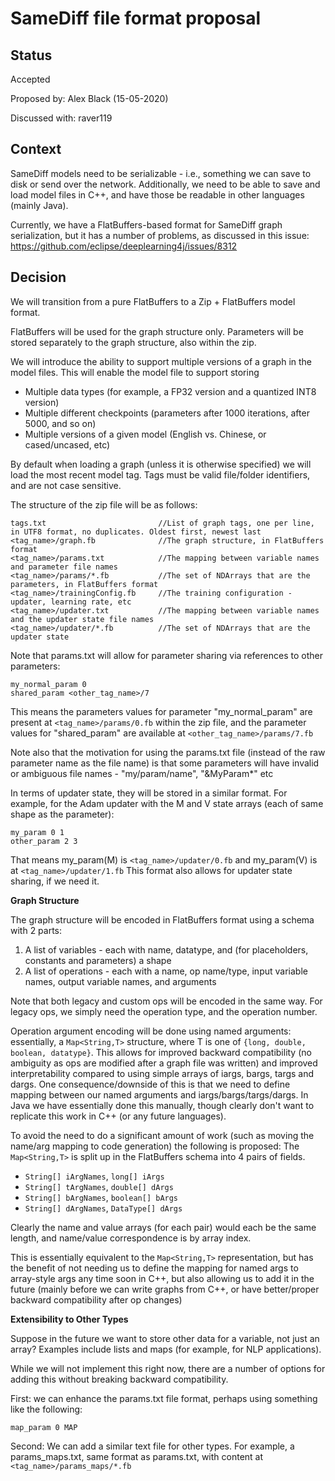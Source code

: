 # SameDiff file format proposal

## Status
Accepted

Proposed by: Alex Black (15-05-2020)

Discussed with: raver119

## Context

SameDiff models need to be serializable - i.e., something we can save to disk or send over the network.
Additionally, we need to be able to save and load model files in C++, and have those be readable in other languages (mainly Java).

Currently, we have a FlatBuffers-based format for SameDiff graph serialization, but it has a number of problems, as discussed in this issue: https://github.com/eclipse/deeplearning4j/issues/8312


## Decision

We will transition from a pure FlatBuffers to a Zip + FlatBuffers model format.

FlatBuffers will be used for the graph structure only. Parameters will be stored separately to the graph structure, also within the zip.

We will introduce the ability to support multiple versions of a graph in the model files.
This will enable the model file to support storing 
* Multiple data types (for example, a FP32 version and a quantized INT8 version)
* Multiple different checkpoints (parameters after 1000 iterations, after 5000, and so on)
* Multiple versions of a given model (English vs. Chinese, or cased/uncased, etc)

By default when loading a graph (unless it is otherwise specified) we will load the most recent model tag.
Tags must be valid file/folder identifiers, and are not case sensitive.


The structure of the zip file will be as follows:
```
tags.txt                         //List of graph tags, one per line, in UTF8 format, no duplicates. Oldest first, newest last
<tag_name>/graph.fb              //The graph structure, in FlatBuffers format
<tag_name>/params.txt            //The mapping between variable names and parameter file names
<tag_name>/params/*.fb           //The set of NDArrays that are the parameters, in FlatBuffers format
<tag_name>/trainingConfig.fb     //The training configuration - updater, learning rate, etc
<tag_name>/updater.txt           //The mapping between variable names and the updater state file names
<tag_name>/updater/*.fb          //The set of NDArrays that are the updater state
```

Note that params.txt will allow for parameter sharing via references to other parameters:
```
my_normal_param 0
shared_param <other_tag_name>/7
```
This means the parameters values for parameter "my_normal_param" are present at `<tag_name>/params/0.fb` within the zip file, and the parameter values for "shared_param" are available at `<other_tag_name>/params/7.fb`

Note also that the motivation for using the params.txt file (instead of the raw parameter name as the file name) is that some parameters will have invalid or ambiguous file names - "my/param/name", "&MyParam*" etc

In terms of updater state, they will be stored in a similar format. For example, for the Adam updater with the M and V state arrays (each of same shape as the parameter):
```
my_param 0 1
other_param 2 3
```
That means my_param(M) is `<tag_name>/updater/0.fb` and my_param(V) is at `<tag_name>/updater/1.fb`
This format also allows for updater state sharing, if we need it.


**Graph Structure**

The graph structure will be encoded in FlatBuffers format using a schema with 2 parts:
1. A list of variables - each with name, datatype, and (for placeholders, constants and parameters) a shape
2. A list of operations - each with a name, op name/type, input variable names, output variable names, and arguments

Note that both legacy and custom ops will be encoded in the same way. For legacy ops, we simply need the operation type, and the operation number.

Operation argument encoding will be done using named arguments: essentially, a `Map<String,T>` structure, where T is one of `{long, double, boolean, datatype}`.
This allows for improved backward compatibility (no ambiguity as ops are modified after a graph file was written) and improved interpretability compared to using simple arrays of iargs, bargs, targs and dargs.
One consequence/downside of this is that we need to define mapping between our named arguments and iargs/bargs/targs/dargs. In Java we have essentially done this manually, though clearly don't want to replicate this work in C++ (or any future languages).

To avoid the need to do a significant amount of work (such as moving the name/arg mapping to code generation) the following is proposed:
The `Map<String,T>` is split up in the FlatBuffers schema into 4 pairs of fields.
* `String[] iArgNames`, `long[] iArgs`
* `String[] tArgNames`, `double[] dArgs`
* `String[] bArgNames`, `boolean[] bArgs`
* `String[] dArgNames`, `DataType[] dArgs`

Clearly the name and value arrays (for each pair) would each be the same length, and name/value correspondence is by array index.

This is essentially equivalent to the `Map<String,T>` representation, but has the benefit of not needing us to define the mapping for named args to array-style args any time soon in C++, but also allowing us to add it in the future (mainly before we can write graphs from C++, or have better/proper backward compatibility after op changes)


**Extensibility to Other Types**

Suppose in the future we want to store other data for a variable, not just an array?
Examples include lists and maps (for example, for NLP applications).

While we will not implement this right now, there are a number of options for adding this without breaking backward compatibility.

First: we can enhance the params.txt file format, perhaps using something like the following:
```
map_param 0 MAP
```

Second: We can add a similar text file for other types. For example, a params_maps.txt, same format as params.txt, with content at `<tag_name>/params_maps/*.fb`

